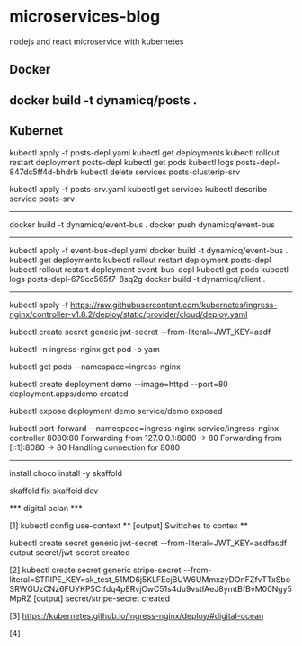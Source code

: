 # microservices-blog

nodejs and react microservice with kubernetes

## Docker

## docker build -t dynamicq/posts .

## Kubernet

kubectl apply -f posts-depl.yaml
kubectl get deployments
kubectl rollout restart deployment posts-depl
kubectl get pods
kubectl logs posts-depl-847dc5ff4d-bhdrb
kubectl delete services posts-clusterip-srv

kubectl apply -f posts-srv.yaml
kubectl get services
kubectl describe service posts-srv

---

docker build -t dynamicq/event-bus .
docker push dynamicq/event-bus

---

kubectl apply -f event-bus-depl.yaml
docker build -t dynamicq/event-bus .
kubectl get deployments
kubectl rollout restart deployment posts-depl
kubectl rollout restart deployment event-bus-depl
kubectl get pods
kubectl logs posts-depl-679cc565f7-8sq2g
docker build -t dynamicq/client .

---

kubectl apply -f https://raw.githubusercontent.com/kubernetes/ingress-nginx/controller-v1.8.2/deploy/static/provider/cloud/deploy.yaml

kubectl create secret generic jwt-secret --from-literal=JWT_KEY=asdf

kubectl -n ingress-nginx get pod -o yam

kubectl get pods --namespace=ingress-nginx

kubectl create deployment demo --image=httpd --port=80
deployment.apps/demo created

kubectl expose deployment demo
service/demo exposed

kubectl port-forward --namespace=ingress-nginx service/ingress-nginx-controller 8080:80
Forwarding from 127.0.0.1:8080 -> 80
Forwarding from [::1]:8080 -> 80
Handling connection for 8080

---

install
choco install -y skaffold

skaffold fix
skaffold dev


*** digital ocian ***

[1]
kubectl config use-context **
    [output] Swittches to contex **

kubectl create secret generic jwt-secret --from-literal=JWT_KEY=asdfasdf
    output secret/jwt-secret created

[2]
kubectl create secret generic stripe-secret --from-literal=STRIPE_KEY=sk_test_51MD6j5KLFEejBUW6UMmxzyDOnFZfvTTxSboSRWGUzCNz6FUYKP5Ctfdq4pERvjCwC51s4du9vstIAeJ8ymtBfBvM00Ngy5MpRZ
    [output] secret/stripe-secret created

[3]
https://kubernetes.github.io/ingress-nginx/deploy/#digital-ocean

[4]
